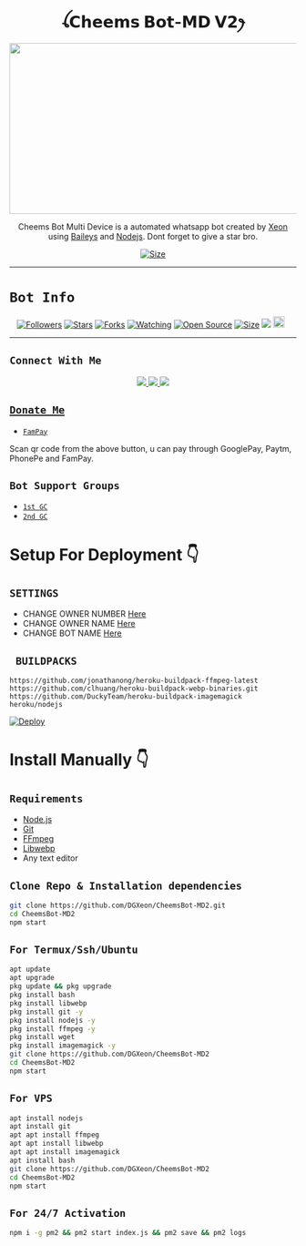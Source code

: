 <h1 align="center">ꪶ𝗖𝗵𝗲𝗲𝗺𝘀 𝗕𝗼𝘁-𝗠𝗗 𝗩𝟮ꫂ<br></h1>
<p align="center">
  <img src="https://telegra.ph/file/8adfac9d34c43ce444fbf.jpg" width="540" height="300" />
</p>

<p align="center">
Cheems Bot Multi Device is a automated whatsapp bot created by <a href="https://github.com/DGXeon" target="_blank">Xeon</a> using <a href="https://github.com/adiwajshing/Baileys" target="_blank">Baileys</a> and <a href="https://github.com/nodejs" target="_blank">Nodejs</a>. Dont forget to give a star bro.
</p>

<p align="center">
<a href="https://youtu.be/imFIX-Wrt3s"><img title="Size" src="https://img.shields.io/badge/Tutorial-Video-green"></a>
</p>

------

# ```Bot Info```
<p align="center">
<a href="https://github.com/DGXeon/followers"><img title="Followers" src="https://img.shields.io/github/followers/DGXeon?color=red&style=flat-square"></a>
<a href="https://github.com/DGXeon/CheemsBot-MD2/stargazers/"><img title="Stars" src="https://img.shields.io/github/stars/DGXeon/CheemsBot-MD2?color=blue&style=flat-square"></a>
<a href="https://github.com/DGXeon/CheemsBot-MD2/network/members"><img title="Forks" src="https://img.shields.io/github/forks/DGXeon/CheemsBot-MD2?color=red&style=flat-square"></a>
<a href="https://github.com/DGXeon/CheemsBot-MD2/watchers"><img title="Watching" src="https://img.shields.io/github/watchers/DGXeon/CheemsBot-MD2?label=Watchers&color=blue&style=flat-square"></a>
<a href="https://github.com/DGXeon/CheemsBot-MD2"><img title="Open Source" src="https://img.shields.io/badge/Author-Xeon%20Bot%20Inc.-red?v=103"></a>
<a href="https://github.com/DGXeon/CheemsBot-MD2/"><img title="Size" src="https://img.shields.io/github/repo-size/DGXeon/CheemsBot-MD2?style=flat-square&color=green"></a>
<a href="https://hits.seeyoufarm.com"><img src="https://hits.seeyoufarm.com/api/count/incr/badge.svg?url=https%3A%2F%2Fgithub.com%2FDGXeon%2FCheemsBot-MD2&count_bg=%2379C83D&title_bg=%23555555&icon=probot.svg&icon_color=%2300FF6D&title=hits&edge_flat=false"/></a>
<a href="https://github.com/DGXeon/CheemsBot-MD2/graphs/commit-activity"><img height="20" src="https://img.shields.io/badge/Maintained%3F-yes-green.svg"></a>&nbsp;&nbsp;
</p>
<p align='center'>
    </p>

-------

## ```Connect With Me```
<p align="center">
<a href="https://wa.me/916909137213"><img src="https://img.shields.io/badge/Contact Xeon-25D366?style=for-the-badge&logo=whatsapp&logoColor=white" />
<a href="https://chat.whatsapp.com/HYj9wu5Jrv6CROxyeQbHoS"><img src="https://img.shields.io/badge/Join Official GC-25D366?style=for-the-badge&logo=whatsapp&logoColor=white" />
<a href="https://youtube.com/channel/UCvAo9TZ0Pw9vrJ_0WYRyO3A"><img src="https://img.shields.io/badge/Subscribe Xeon-ff0000?style=for-the-badge&logo=youtube&logoColor=ff000000&link=https://www.youtube.com/c/BOTINDO" /><br>
</p>

## ```Donate Me```

- [`FamPay`](https://telegra.ph/file/69933531032d509ff9e54.jpg)

<p align="left">
Scan qr code from the above button, u can pay through GooglePay, Paytm, PhonePe and FamPay.
</p>

## ```Bot Support Groups```

- [`1st GC`](https://chat.whatsapp.com/HYj9wu5Jrv6CROxyeQbHoS)
- [`2nd GC`](https://chat.whatsapp.com/LS1Xx3fSqg7FpSYSjKWhL5)

# Setup For Deployment 👇

## `SETTINGS`

- CHANGE OWNER NUMBER [Here](https://github.com/DGXeon/CheemsBot-MD2/blob/master/config/config.json#L26)
- CHANGE OWNER NAME [Here](https://github.com/DGXeon/CheemsBot-MD2/blob/master/config/config.json#L37)
- CHANGE BOT NAME [Here](https://github.com/DGXeon/CheemsBot-MD2/blob/master/config/config.json#L28)

## ` BUILDPACKS`

```
https://github.com/jonathanong/heroku-buildpack-ffmpeg-latest
https://github.com/clhuang/heroku-buildpack-webp-binaries.git
https://github.com/DuckyTeam/heroku-buildpack-imagemagick
heroku/nodejs
```

[![Deploy](https://www.herokucdn.com/deploy/button.svg)](https://heroku.com/deploy?template=https://github.com/Sibuu07/CheemsBot-MD2/)

# Install Manually 👇
## `Requirements`
* [Node.js](https://nodejs.org/en/)
* [Git](https://git-scm.com/downloads)
* [FFmpeg](https://github.com/BtbN/FFmpeg-Builds/releases/download/autobuild-2020-12-08-13-03/ffmpeg-n4.3.1-26-gca55240b8c-win64-gpl-4.3.zip)
* [Libwebp](https://developers.google.com/speed/webp/download)
* Any text editor
## `Clone Repo & Installation dependencies`
```bash
git clone https://github.com/DGXeon/CheemsBot-MD2.git
cd CheemsBot-MD2
npm start
```
## `For Termux/Ssh/Ubuntu`
```bash
apt update
apt upgrade
pkg update && pkg upgrade
pkg install bash
pkg install libwebp
pkg install git -y
pkg install nodejs -y 
pkg install ffmpeg -y 
pkg install wget
pkg install imagemagick -y
git clone https://github.com/DGXeon/CheemsBot-MD2
cd CheemsBot-MD2
npm start
```
## `For VPS`
```bash
apt install nodejs 
apt install git 
apt apt install ffmpeg 
apt apt install libwebp 
apt apt install imagemagick
apt install bash
git clone https://github.com/DGXeon/CheemsBot-MD2
cd CheemsBot-MD2
npm start
```
## `For 24/7 Activation`
```bash
npm i -g pm2 && pm2 start index.js && pm2 save && pm2 logs
```
